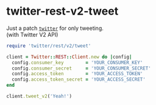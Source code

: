 # twitter-rest-v2-tweet

Just a patch [`twitter`](https://github.com/sferik/twitter) for only tweeting.<br/>
(with Twitter V2 API)

```rb
require 'twitter/rest/v2/tweet'

client = Twitter::REST::Client.new do |config|
  config.consumer_key        = 'YOUR_CONSUMER_KEY'
  config.consumer_secret     = 'YOUR_CONSUMER_SECRET'
  config.access_token        = 'YOUR_ACCESS_TOKEN'
  config.access_token_secret = 'YOUR_ACCESS_SECRET'
end

client.tweet_v2('Yeah!')
```
